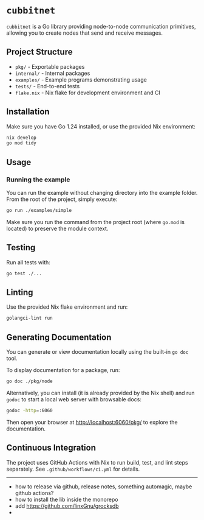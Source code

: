 # `cubbitnet`

`cubbitnet` is a Go library providing node-to-node communication primitives, allowing you to create nodes that send and receive messages.

## Project Structure

- `pkg/` - Exportable packages
- `internal/` - Internal packages
- `examples/` - Example programs demonstrating usage
- `tests/` - End-to-end tests
- `flake.nix` - Nix flake for development environment and CI

## Installation

Make sure you have Go 1.24 installed, or use the provided Nix environment:

```bash
nix develop
go mod tidy
```

## Usage

### Running the example

You can run the example without changing directory into the example folder.  
From the root of the project, simply execute:

```bash
go run ./examples/simple
```

Make sure you run the command from the project root (where `go.mod` is located) to preserve the module context.

## Testing

Run all tests with:

```bash
go test ./...
```

## Linting

Use the provided Nix flake environment and run:

```bash
golangci-lint run
```

## Generating Documentation

You can generate or view documentation locally using the built-in `go doc` tool.

To display documentation for a package, run:

```bash
go doc ./pkg/node
```

Alternatively, you can install (it is already provided by the Nix shell) and run `godoc` to start a local web server with browsable docs:

```bash
godoc -http=:6060
```

Then open your browser at [http://localhost:6060/pkg/](http://localhost:6060/pkg/) to explore the documentation.

## Continuous Integration

The project uses GitHub Actions with Nix to run build, test, and lint steps separately. See `.github/workflows/ci.yml` for details.

---






- how to release via github, release notes, something automagic, maybe github actions?
- how to install the lib inside the monorepo
- add https://github.com/linxGnu/grocksdb
- 

